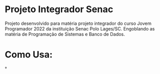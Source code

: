 # Projeto Integrador Senac

Projeto desenvolvido para matéria projeto integrador do curso Jovem Programador 2022 da instituição Senac Polo Lages/SC. Engoblando as matéria de Programação de Sistemas e Banco de Dados. 

# Como Usa:
°


